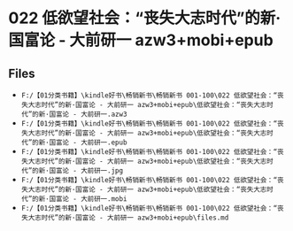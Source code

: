 # 022 低欲望社会：“丧失大志时代”的新·国富论 - 大前研一 azw3+mobi+epub

## Files

- `F:/【01分类书籍】\kindle好书\畅销新书\畅销新书 001-100\022 低欲望社会：“丧失大志时代”的新·国富论 - 大前研一 azw3+mobi+epub\低欲望社会：“丧失大志时代”的新·国富论 - 大前研一.azw3`
- `F:/【01分类书籍】\kindle好书\畅销新书\畅销新书 001-100\022 低欲望社会：“丧失大志时代”的新·国富论 - 大前研一 azw3+mobi+epub\低欲望社会：“丧失大志时代”的新·国富论 - 大前研一.epub`
- `F:/【01分类书籍】\kindle好书\畅销新书\畅销新书 001-100\022 低欲望社会：“丧失大志时代”的新·国富论 - 大前研一 azw3+mobi+epub\低欲望社会：“丧失大志时代”的新·国富论 - 大前研一.jpg`
- `F:/【01分类书籍】\kindle好书\畅销新书\畅销新书 001-100\022 低欲望社会：“丧失大志时代”的新·国富论 - 大前研一 azw3+mobi+epub\低欲望社会：“丧失大志时代”的新·国富论 - 大前研一.mobi`
- `F:/【01分类书籍】\kindle好书\畅销新书\畅销新书 001-100\022 低欲望社会：“丧失大志时代”的新·国富论 - 大前研一 azw3+mobi+epub\files.md`
